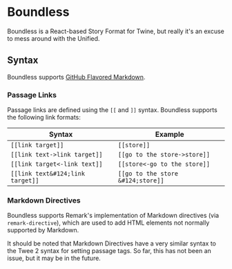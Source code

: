# Boundless

Boundless is a React-based Story Format for Twine, but really
it's an excuse to mess around with the Unified.

## Syntax

Boundless supports [GitHub Flavored Markdown](https://github.github.com/gfm/).

### Passage Links

Passage links are defined using the `[[` and `]]` syntax. Boundless supports the
following link formats:

| Syntax                           | Example                           |
|----------------------------------|-----------------------------------|
| `[[link target]]`                | `[[store]]`                       |
| `[[link text->link target]]`     | `[[go to the store->store]]`      |
| `[[link target<-link text]]`     | `[[store<-go to the store]]`      |
| `[[link text&#124;link target]]` | `[[go to the store &#124;store]]` |

### Markdown Directives

Boundless supports Remark's implementation of Markdown directives
(via `remark-directive`), which are used to add HTML elements not
normally supported by Markdown.

It should be noted that Markdown Directives have a very similar syntax
to the Twee 2 syntax for setting passage tags. So far, this has
not been an issue, but it may be in the future.